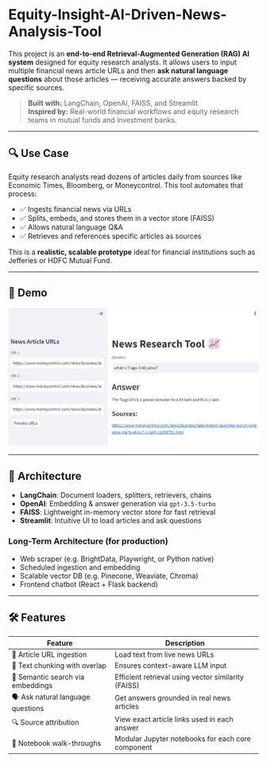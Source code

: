 # Equity-Insight-AI-Driven-News-Analysis-Tool

This project is an **end-to-end Retrieval-Augmented Generation (RAG) AI system** designed for equity research analysts. It allows users to input multiple financial news article URLs and then **ask natural language questions** about those articles — receiving accurate answers backed by specific sources.

> **Built with:** LangChain, OpenAI, FAISS, and Streamlit  
> **Inspired by:** Real-world financial workflows and equity research teams in mutual funds and investment banks.

---

## 🔍 Use Case

Equity research analysts read dozens of articles daily from sources like Economic Times, Bloomberg, or Moneycontrol. This tool automates that process:

- ✅ Ingests financial news via URLs  
- ✅ Splits, embeds, and stores them in a vector store (FAISS)  
- ✅ Allows natural language Q&A  
- ✅ Retrieves and references specific articles as sources

This is a **realistic, scalable prototype** ideal for financial institutions such as Jefferies or HDFC Mutual Fund.

---

## 📸 Demo

![screenshot](equityinsights.png)

---

## 🧠 Architecture

- **LangChain**: Document loaders, splitters, retrievers, chains
- **OpenAI**: Embedding & answer generation via `gpt-3.5-turbo`
- **FAISS**: Lightweight in-memory vector store for fast retrieval
- **Streamlit**: Intuitive UI to load articles and ask questions

### Long-Term Architecture (for production)

- Web scraper (e.g. BrightData, Playwright, or Python native)
- Scheduled ingestion and embedding
- Scalable vector DB (e.g. Pinecone, Weaviate, Chroma)
- Frontend chatbot (React + Flask backend)

---

## 🛠 Features

| Feature                            | Description                                                  |
|------------------------------------|--------------------------------------------------------------|
| 🔗 Article URL ingestion           | Load text from live news URLs                                |
| 🧱 Text chunking with overlap      | Ensures context-aware LLM input                              |
| 🧬 Semantic search via embeddings  | Efficient retrieval using vector similarity (FAISS)          |
| 🗣️ Ask natural language questions  | Get answers grounded in real news articles                   |
| 🔍 Source attribution              | View exact article links used in each answer                 |
| 🧪 Notebook walk-throughs          | Modular Jupyter notebooks for each core component            |
